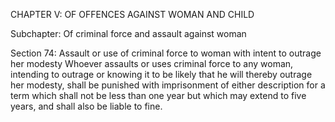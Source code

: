 CHAPTER V: OF OFFENCES AGAINST WOMAN AND CHILD

Subchapter: Of criminal force and assault against woman

Section 74: Assault or use of criminal force to woman with intent to outrage her modesty
Whoever assaults or uses criminal force to any woman, intending to outrage or knowing it to be likely that he will thereby outrage her modesty, shall be punished with imprisonment of either description for a term which shall not be less than one year but which may extend to five years, and shall also be liable to fine.

